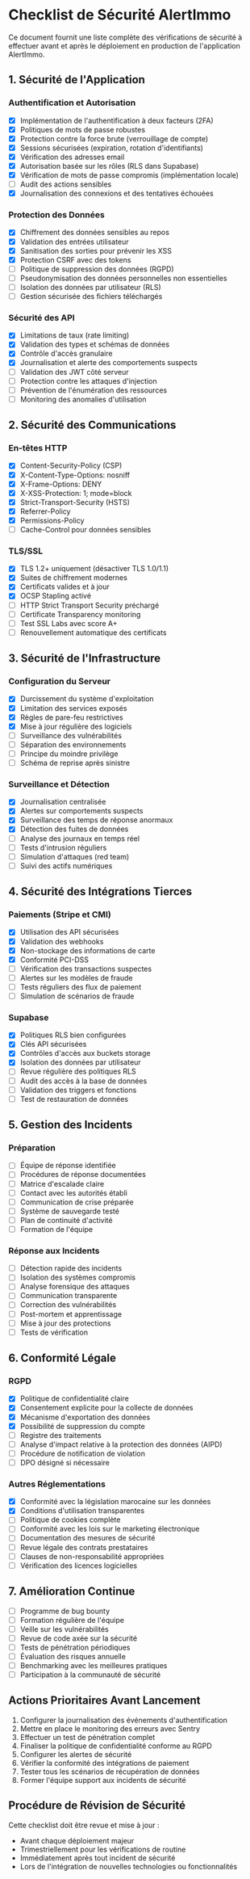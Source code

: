 
# Checklist de Sécurité AlertImmo

Ce document fournit une liste complète des vérifications de sécurité à effectuer avant et après le déploiement en production de l'application AlertImmo.

## 1. Sécurité de l'Application

### Authentification et Autorisation

- [x] Implémentation de l'authentification à deux facteurs (2FA)
- [x] Politiques de mots de passe robustes
- [x] Protection contre la force brute (verrouillage de compte)
- [x] Sessions sécurisées (expiration, rotation d'identifiants)
- [x] Vérification des adresses email
- [x] Autorisation basée sur les rôles (RLS dans Supabase)
- [x] Vérification de mots de passe compromis (implémentation locale)
- [ ] Audit des actions sensibles
- [x] Journalisation des connexions et des tentatives échouées

### Protection des Données

- [x] Chiffrement des données sensibles au repos
- [x] Validation des entrées utilisateur
- [x] Sanitisation des sorties pour prévenir les XSS
- [x] Protection CSRF avec des tokens
- [ ] Politique de suppression des données (RGPD)
- [ ] Pseudonymisation des données personnelles non essentielles
- [ ] Isolation des données par utilisateur (RLS)
- [ ] Gestion sécurisée des fichiers téléchargés

### Sécurité des API

- [x] Limitations de taux (rate limiting)
- [x] Validation des types et schémas de données
- [x] Contrôle d'accès granulaire
- [x] Journalisation et alerte des comportements suspects
- [ ] Validation des JWT côté serveur
- [ ] Protection contre les attaques d'injection
- [ ] Prévention de l'énumération des ressources
- [ ] Monitoring des anomalies d'utilisation

## 2. Sécurité des Communications

### En-têtes HTTP

- [x] Content-Security-Policy (CSP)
- [x] X-Content-Type-Options: nosniff
- [x] X-Frame-Options: DENY
- [x] X-XSS-Protection: 1; mode=block
- [x] Strict-Transport-Security (HSTS)
- [x] Referrer-Policy
- [x] Permissions-Policy
- [ ] Cache-Control pour données sensibles

### TLS/SSL

- [x] TLS 1.2+ uniquement (désactiver TLS 1.0/1.1)
- [x] Suites de chiffrement modernes
- [x] Certificats valides et à jour
- [x] OCSP Stapling activé
- [ ] HTTP Strict Transport Security préchargé
- [ ] Certificate Transparency monitoring
- [ ] Test SSL Labs avec score A+
- [ ] Renouvellement automatique des certificats

## 3. Sécurité de l'Infrastructure

### Configuration du Serveur

- [x] Durcissement du système d'exploitation
- [x] Limitation des services exposés
- [x] Règles de pare-feu restrictives
- [x] Mise à jour régulière des logiciels
- [ ] Surveillance des vulnérabilités
- [ ] Séparation des environnements
- [ ] Principe du moindre privilège
- [ ] Schéma de reprise après sinistre

### Surveillance et Détection

- [x] Journalisation centralisée
- [x] Alertes sur comportements suspects
- [x] Surveillance des temps de réponse anormaux
- [x] Détection des fuites de données
- [ ] Analyse des journaux en temps réel
- [ ] Tests d'intrusion réguliers
- [ ] Simulation d'attaques (red team)
- [ ] Suivi des actifs numériques

## 4. Sécurité des Intégrations Tierces

### Paiements (Stripe et CMI)

- [x] Utilisation des API sécurisées
- [x] Validation des webhooks
- [x] Non-stockage des informations de carte
- [x] Conformité PCI-DSS
- [ ] Vérification des transactions suspectes
- [ ] Alertes sur les modèles de fraude
- [ ] Tests réguliers des flux de paiement
- [ ] Simulation de scénarios de fraude

### Supabase

- [x] Politiques RLS bien configurées
- [x] Clés API sécurisées
- [x] Contrôles d'accès aux buckets storage
- [x] Isolation des données par utilisateur
- [ ] Revue régulière des politiques RLS
- [ ] Audit des accès à la base de données
- [ ] Validation des triggers et fonctions
- [ ] Test de restauration de données

## 5. Gestion des Incidents

### Préparation

- [ ] Équipe de réponse identifiée
- [ ] Procédures de réponse documentées
- [ ] Matrice d'escalade claire
- [ ] Contact avec les autorités établi
- [ ] Communication de crise préparée
- [ ] Système de sauvegarde testé
- [ ] Plan de continuité d'activité
- [ ] Formation de l'équipe

### Réponse aux Incidents

- [ ] Détection rapide des incidents
- [ ] Isolation des systèmes compromis
- [ ] Analyse forensique des attaques
- [ ] Communication transparente
- [ ] Correction des vulnérabilités
- [ ] Post-mortem et apprentissage
- [ ] Mise à jour des protections
- [ ] Tests de vérification

## 6. Conformité Légale

### RGPD

- [x] Politique de confidentialité claire
- [x] Consentement explicite pour la collecte de données
- [x] Mécanisme d'exportation des données
- [x] Possibilité de suppression du compte
- [ ] Registre des traitements
- [ ] Analyse d'impact relative à la protection des données (AIPD)
- [ ] Procédure de notification de violation
- [ ] DPO désigné si nécessaire

### Autres Réglementations

- [x] Conformité avec la législation marocaine sur les données
- [x] Conditions d'utilisation transparentes
- [ ] Politique de cookies complète
- [ ] Conformité avec les lois sur le marketing électronique
- [ ] Documentation des mesures de sécurité
- [ ] Revue légale des contrats prestataires
- [ ] Clauses de non-responsabilité appropriées
- [ ] Vérification des licences logicielles

## 7. Amélioration Continue

- [ ] Programme de bug bounty
- [ ] Formation régulière de l'équipe
- [ ] Veille sur les vulnérabilités
- [ ] Revue de code axée sur la sécurité
- [ ] Tests de pénétration périodiques
- [ ] Évaluation des risques annuelle
- [ ] Benchmarking avec les meilleures pratiques
- [ ] Participation à la communauté de sécurité

## Actions Prioritaires Avant Lancement

1. Configurer la journalisation des événements d'authentification
2. Mettre en place le monitoring des erreurs avec Sentry
3. Effectuer un test de pénétration complet
4. Finaliser la politique de confidentialité conforme au RGPD
5. Configurer les alertes de sécurité
6. Vérifier la conformité des intégrations de paiement
7. Tester tous les scénarios de récupération de données
8. Former l'équipe support aux incidents de sécurité

## Procédure de Révision de Sécurité

Cette checklist doit être revue et mise à jour :
- Avant chaque déploiement majeur
- Trimestriellement pour les vérifications de routine
- Immédiatement après tout incident de sécurité
- Lors de l'intégration de nouvelles technologies ou fonctionnalités

